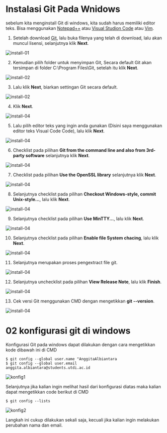 # Instalasi Git Pada Wnidows


sebelum kita menginstall Git di windows, kita sudah harus memiliki editor teks. Bisa menggunakan [Notepad++](https://notepad-plus-plus.org/) atau [Visual Studion Code](https://code.visualstudio.com/) atau [Vim](https://www.vim.org/).


1. Setelah download [Git](https://git-scm.com/downloads), lalu buka filenya yang telah di download, lalu akan muncul lisensi, selanjutnya klik **Next**.


![install-01](https://github.com/AnggerFNS/tekn-cloud-computing/blob/83bc7adabb39b735cc1d1f27056c2d7927bd54a3/minggu-01/Picture1.png)


2. Kemudian pilih folder untuk menyimpan Git, Secara default Git akan tersimpan di folder C:\Program Files\Git, setelah itu klik **Next**.


![install-02](https://github.com/AnggerFNS/tekn-cloud-computing/blob/83bc7adabb39b735cc1d1f27056c2d7927bd54a3/minggu-01/Picture2.png)


3. Lalu klik **Next**, biarkan settingan Git secara default.


![install-02](https://github.com/AnggerFNS/tekn-cloud-computing/blob/83bc7adabb39b735cc1d1f27056c2d7927bd54a3/minggu-01/Picture3.png)


4. Klik **Next**.


![install-04](https://github.com/AnggerFNS/tekn-cloud-computing/blob/83bc7adabb39b735cc1d1f27056c2d7927bd54a3/minggu-01/Picture4.png)


5. Lalu pilih editor teks yang ingin anda gunakan (Disini saya menggunakan editor teks Visual Code Code), lalu klik **Next**.


![install-04](https://github.com/AnggerFNS/tekn-cloud-computing/blob/master/minggu-01/Picture5.png)


6. Checklist pada pilihan **Git from the command line and also from 3rd-party software** selanjutnya klik **Next**.


![install-04](https://github.com/AnggerFNS/tekn-cloud-computing/blob/master/minggu-01/Picture6.png)


7. Checklist pada pilihan **Use the OpenSSL library** selanjutnya klik **Next**.


![install-04](https://github.com/AnggerFNS/tekn-cloud-computing/blob/master/minggu-01/Picture7.png)


8. Selanjutnya checklist pada pilihan **Checkout Windows-style, commit Unix-style...**, lalu klik **Next**.


![install-04](https://github.com/AnggerFNS/tekn-cloud-computing/blob/master/minggu-01/Picture8.png)


9. Selanjutnya checklist pada pilihan **Use MinTTY...**, lalu klik **Next**.


![install-04](https://github.com/AnggerFNS/tekn-cloud-computing/blob/master/minggu-01/Picture9.png)


10. Selanjutnya checklist pada pilihan **Enable file System chacing**, lalu klik **Next**.


![install-04](https://github.com/AnggerFNS/tekn-cloud-computing/blob/master/minggu-01/Picture10.png)


11. Selanjutnya merupakan proses pengextract file git.


![install-04](https://github.com/AnggerFNS/tekn-cloud-computing/blob/master/minggu-01/Picture11.png)


12. Selanjutnya unchecklist pada pilihan **View Release Note**, lalu klik **Finish**.


![install-04](https://github.com/AnggerFNS/tekn-cloud-computing/blob/master/minggu-01/Picture12.png)


13. Cek versi Git menggunakan CMD dengan mengetikkan **git --version**.


![install-04](https://github.com/AnggerFNS/tekn-cloud-computing/blob/master/minggu-01/Picture13.png)


# 02 konfigurasi git di windows
Konfigurasi Git pada windows dapat dilakukan dengan cara mengetikkan kode dibawah ini di CMD
```
$ git config --global user.name "AnggitaAlbiantara
$ git config --global user.email anggita.albiantara@students.utdi.ac.id
```
![konfig1](https://github.com/AnggitaAlbiantara/tekn-cloud-computing/blob/f9ab2c90c09b90fbacf1ae39145622ad0f97faaf/minggu-01/konfig1.PNG)

Selanjutnya jika kalian ingin melihat hasil dari konfigurasi diatas maka kalian dapat mengetikkan code berikut di CMD
```
$ git config --lists
```
![konfig2](https://github.com/AnggitaAlbiantara/tekn-cloud-computing/blob/f9ab2c90c09b90fbacf1ae39145622ad0f97faaf/minggu-01/konfig2.png)

Langkah ini cukup dilakukan sekali saja, kecuali jika kalian ingin melakukan perubahan nama dan email.
